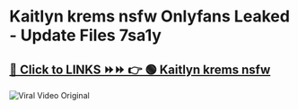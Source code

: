 
 # Kaitlyn krems nsfw Onlyfans Leaked - Update Files 7sa1y

## <h2><a href="https://clipsfans.com/Kaitlyn_krems_nsfw&ref=git">🔗 Click to LINKS ⏩⏩ 👉 🟢 Kaitlyn krems nsfw </a></h2>

<a href="https://clipsfans.com/Kaitlyn_krems_nsfw&ref=git" rel="nofollow" data-target="animated-image.originalLink"><img src="https://i.ibb.co.com/xMMVF88/686577567.gif" alt="Viral Video Original" style="max-width: 100%; display: inline-block;" data-target="animated-image.originalImage"></a>

